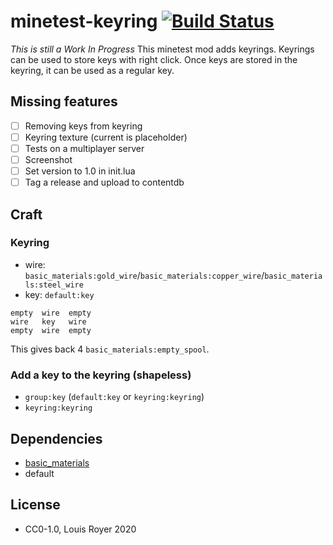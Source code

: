 # minetest-keyring [![Build Status](https://travis-ci.org/louisroyer/minetest-keyring.svg?branch=master)](https://travis-ci.org/louisroyer/minetest-keyring) 
*This is still a Work In Progress*
This minetest mod adds keyrings.
Keyrings can be used to store keys with right click.
Once keys are stored in the keyring, it can be used as a regular key.

## Missing features
- [ ] Removing keys from keyring
- [ ] Keyring texture (current is placeholder)
- [ ] Tests on a multiplayer server
- [ ] Screenshot
- [ ] Set version to 1.0 in init.lua
- [ ] Tag a release and upload to contentdb

## Craft
### Keyring
- wire: `basic_materials:gold_wire`/`basic_materials:copper_wire`/`basic_materials:steel_wire`
- key: `default:key`
```text
empty  wire  empty
wire   key   wire
empty  wire  empty
```

This gives back 4 `basic_materials:empty_spool`.

### Add a key to the keyring (shapeless)
- `group:key` (`default:key` or `keyring:keyring`)
- `keyring:keyring`


## Dependencies
- [basic_materials](https://gitlab.com/VanessaE/basic_materials)
- default

<!--![Screenshot](screenshot.png) -->

## License
- CC0-1.0, Louis Royer 2020
